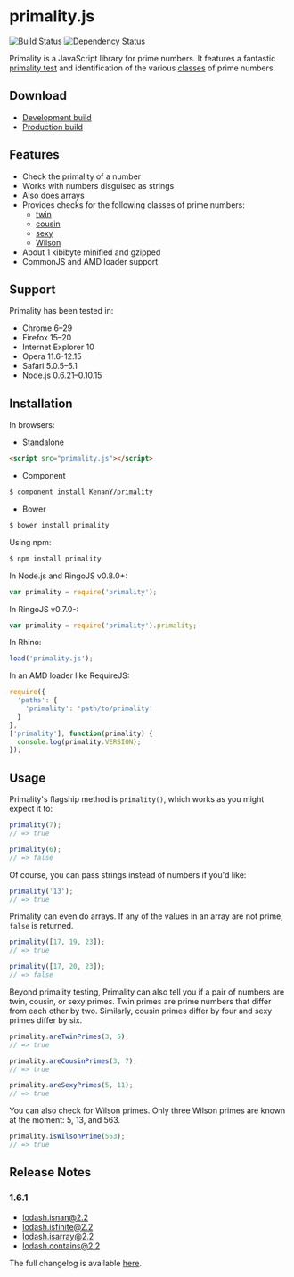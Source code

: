 # primality.js

[![Build Status](https://travis-ci.org/KenanY/primality.png)](https://travis-ci.org/KenanY/primality)
[![Dependency Status](https://gemnasium.com/KenanY/primality.png)](https://gemnasium.com/KenanY/primality)

Primality is a JavaScript library for prime numbers. It features a fantastic
[primality test](https://en.wikipedia.org/wiki/Primality_test) and
identification of the various
[classes](https://en.wikipedia.org/wiki/Template:Prime_number_classes) of prime
numbers.

## Download

  * [Development build](https://raw.github.com/KenanY/primality/1.6.1/dist/primality.js)
  * [Production build](https://raw.github.com/KenanY/primality/1.6.1/dist/primality.min.js)

## Features

  - Check the primality of a number
  - Works with numbers disguised as strings
  - Also does arrays
  - Provides checks for the following classes of prime numbers:
    - [twin](https://en.wikipedia.org/wiki/Twin_prime)
    - [cousin](https://en.wikipedia.org/wiki/Cousin_prime)
    - [sexy](https://en.wikipedia.org/wiki/Sexy_prime)
    - [Wilson](https://en.wikipedia.org/wiki/Wilson_prime)
  - About 1 kibibyte minified and gzipped
  - CommonJS and AMD loader support

## Support

Primality has been tested in:

  - Chrome 6–29
  - Firefox 15–20
  - Internet Explorer 10
  - Opera 11.6-12.15
  - Safari 5.0.5–5.1
  - Node.js 0.6.21–0.10.15

## Installation

In browsers:

- Standalone
``` html
<script src="primality.js"></script>
```

- Component
``` bash
$ component install KenanY/primality
```

- Bower
``` bash
$ bower install primality
```

Using npm:

``` bash
$ npm install primality
```

In Node.js and RingoJS v0.8.0+:

``` javascript
var primality = require('primality');
```

In RingoJS v0.7.0-:

``` javascript
var primality = require('primality').primality;
```

In Rhino:

``` javascript
load('primality.js');
```

In an AMD loader like RequireJS:

``` javascript
require({
  'paths': {
    'primality': 'path/to/primality'
  }
},
['primality'], function(primality) {
  console.log(primality.VERSION);
});
```

## Usage

Primality's flagship method is `primality()`, which works as you might expect it
to:

``` javascript
primality(7);
// => true

primality(6);
// => false
```

Of course, you can pass strings instead of numbers if you'd like:

``` javascript
primality('13');
// => true
```

Primality can even do arrays. If any of the values in an array are not prime,
`false` is returned.

``` javascript
primality([17, 19, 23]);
// => true

primality([17, 20, 23]);
// => false
```

Beyond primality testing, Primality can also tell you if a pair of numbers are
twin, cousin, or sexy primes. Twin primes are prime numbers that differ from
each other by two. Similarly, cousin primes differ by four and sexy primes
differ by six.

``` javascript
primality.areTwinPrimes(3, 5);
// => true

primality.areCousinPrimes(3, 7);
// => true

primality.areSexyPrimes(5, 11);
// => true
```

You can also check for Wilson primes. Only three Wilson primes are known at the
moment: 5, 13, and 563.

``` javascript
primality.isWilsonPrime(563);
// => true
```

## Release Notes

### 1.6.1

  - lodash.isnan@2.2
  - lodash.isfinite@2.2
  - lodash.isarray@2.2
  - lodash.contains@2.2

The full changelog is available [here](https://github.com/KenanY/primality/wiki/Changelog).